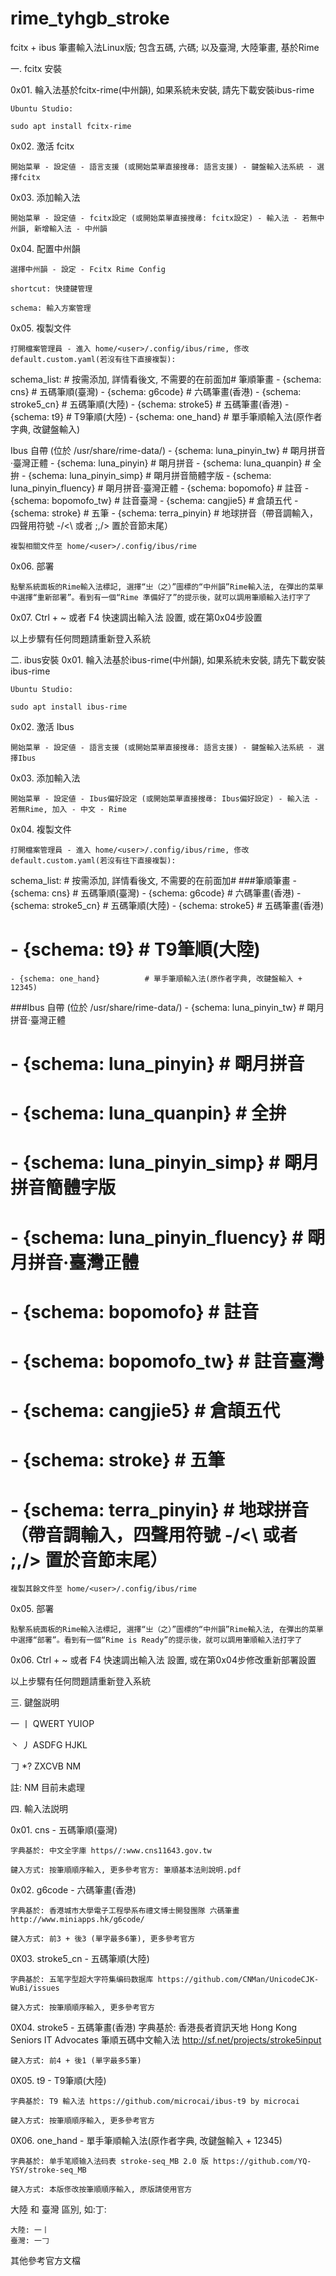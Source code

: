 # rime_tyhgb_stroke
fcitx + ibus 筆畫輸入法Linux版; 包含五碼, 六碼; 以及臺灣, 大陸筆畫, 基於Rime


一. fcitx 安裝

0x01. 輪入法基於fcitx-rime(中州韻), 如果系統未安裝, 請先下載安裝ibus-rime

	Ubuntu Studio: 

	sudo apt install fcitx-rime

0x02. 激活 fcitx

	開始菜單 - 設定値 - 語言支援 (或開始菜單直接搜㝷: 語言支援) - 鍵盤輸入法系統 - 選擇fcitx

0x03. 添加輸入法

	開始菜單 - 設定値 - fcitx設定 (或開始菜單直接搜㝷: fcitx設定) - 輸入法 - 若無中州韻, 新增輸入法 - 中州韻

0x04. 配置中州韻

	選擇中州韻 - 設定 - Fcitx Rime Config

	shortcut: 快捷鍵管理

	schema: 輸入方案管理

0x05. 複製文件
	
	打開檔案管理員 - 進入 home/<user>/.config/ibus/rime, 俢改 default.custom.yaml(若沒有往下直接複製):

  schema_list:  # 按需添加, 詳情看後文, 不需要的在前面加#
筆順筆畫
    - {schema: cns}               # 五碼筆順(臺灣)
    - {schema: g6code}            # 六碼筆畫(香港)
    - {schema: stroke5_cn}        # 五碼筆順(大陸)
    - {schema: stroke5}           # 五碼筆畫(香港)
    - {schema: t9}                # T9筆順(大陸)
    - {schema: one_hand}          # 單手筆順輸入法(原作者字典, 改鍵盤輸入)

Ibus 自帶 (位於 /usr/share/rime-data/)
    - {schema: luna_pinyin_tw}			# 朙月拼音·臺灣正體
    - {schema: luna_pinyin}			# 朙月拼音
    - {schema: luna_quanpin}			# 全拚
    - {schema: luna_pinyin_simp}       # 朙月拼音簡體字版
    - {schema: luna_pinyin_fluency}	# 朙月拼音·臺灣正體
    - {schema: bopomofo}				# 註音
    - {schema: bopomofo_tw}			# 註音臺灣
    - {schema: cangjie5}               # 倉頡五代
    - {schema: stroke}                 # 五筆
    - {schema: terra_pinyin}           # 地球拼音（帶音調輸入，四聲用符號 -/<\ 或者 ;,/> 置於音節末尾）

    複製相關文件至 home/<user>/.config/ibus/rime

0x06. 部署
	
	點擊系統面板的Rime輸入法標記, 選擇“㞢（之）”圖標的“中州韻”Rime輸入法, 在彈出的菜單中選擇“重新部署”。看到有一個“Rime 準備好了”的提示後，就可以調用筆順輸入法打字了

0x07. Ctrl + ~ 或者 F4 快速調出輸入法 設置, 或在第0x04步設置

以上步驟有任何問題請重新登入系統

二. ibus安裝
0x01. 輪入法基於ibus-rime(中州韻), 如果系統未安裝, 請先下載安裝ibus-rime

	Ubuntu Studio: 

	sudo apt install ibus-rime

0x02. 激活 Ibus

	開始菜單 - 設定値 - 語言支援 (或開始菜單直接搜㝷: 語言支援) - 鍵盤輸入法系統 - 選擇Ibus

0x03. 添加輸入法

	開始菜單 - 設定値 - Ibus偏好設定 (或開始菜單直接搜㝷: Ibus偏好設定) - 輸入法 - 若無Rime, 加入 - 中文 - Rime

0x04. 複製文件
	
	打開檔案管理員 - 進入 home/<user>/.config/ibus/rime, 俢改 default.custom.yaml(若沒有往下直接複製):

  schema_list:  # 按需添加, 詳情看後文, 不需要的在前面加#
###筆順筆畫
    - {schema: cns}               # 五碼筆順(臺灣)
    - {schema: g6code}            # 六碼筆畫(香港)
    - {schema: stroke5_cn}        # 五碼筆順(大陸)
    - {schema: stroke5}           # 五碼筆畫(香港)
#    - {schema: t9}                # T9筆順(大陸)
    - {schema: one_hand}          # 單手筆順輸入法(原作者字典, 改鍵盤輸入 + 12345)

###Ibus 自帶 (位於 /usr/share/rime-data/)
    - {schema: luna_pinyin_tw}			# 朙月拼音·臺灣正體
#    - {schema: luna_pinyin}			# 朙月拼音
#    - {schema: luna_quanpin}			# 全拚
#    - {schema: luna_pinyin_simp}       # 朙月拼音簡體字版
#    - {schema: luna_pinyin_fluency}	# 朙月拼音·臺灣正體
#    - {schema: bopomofo}				# 註音
#    - {schema: bopomofo_tw}			# 註音臺灣
#    - {schema: cangjie5}               # 倉頡五代
#    - {schema: stroke}                 # 五筆
#    - {schema: terra_pinyin}           # 地球拼音（帶音調輸入，四聲用符號 -/<\ 或者 ;,/> 置於音節末尾）

    複製其餘文件至 home/<user>/.config/ibus/rime

0x05. 部署
	
	點擊系統面板的Rime輸入法標記, 選擇“㞢（之）”圖標的“中州韻”Rime輸入法, 在彈出的菜單中選擇“部署”。看到有一個“Rime is Ready”的提示後，就可以調用筆順輸入法打字了

0x06. Ctrl + ~ 或者 F4 快速調出輸入法 設置, 或在第0x04步修改重新部署設置

以上步驟有任何問題請重新登入系統

三. 鍵盤説明

一		丨
QWERT YUIOP

丶		丿
ASDFG HJKL

𠃌		*?
ZXCVB NM

註: NM 目前未處理

四. 輸入法説明

0x01. cns	-	五碼筆順(臺灣)

	字典基於: 中文全字庫 https//:www.cns11643.gov.tw 

	鍵入方式: 按筆順順序輸入, 更多參考官方: 筆順基本法則說明.pdf


0x02. g6code	-	六碼筆畫(香港)
	
	字典基於: 香港城市大學電子工程學系布禮文博士開發團隊 六碼筆畫 http://www.miniapps.hk/g6code/

	鍵入方式: 前3 + 後3 (單字最多6筆), 更多參考官方

0X03. stroke5_cn	-	五碼筆順(大陸)
	
	字典基於: 五笔字型超大字符集编码数据库 https://github.com/CNMan/UnicodeCJK-WuBi/issues

	鍵入方式: 按筆順順序輸入, 更多參考官方

0X04. stroke5	-	五碼筆畫(香港)
	字典基於:  香港長者資訊天地 Hong Kong Seniors IT Advocates 筆順五碼中文輸入法 http://sf.net/projects/stroke5input

	鍵入方式: 前4 + 後1 (單字最多5筆)

0X05. t9	-	T9筆順(大陸)

	字典基於: T9 輸入法 https://github.com/microcai/ibus-t9 by microcai

	鍵入方式: 按筆順順序輸入, 更多參考官方

0X06. one_hand	-	單手筆順輸入法(原作者字典, 改鍵盤輸入 + 12345)
	
	字典基於: 单手笔顺输入法码表 stroke-seq_MB 2.0 版 https://github.com/YQ-YSY/stroke-seq_MB

	鍵入方式: 本版俢改按筆順順序輸入, 原版請使用官方

大陸 和 臺灣 區別, 如:丁:

	大陸: 一丨
	臺灣: 一𠃌

其他參考官方文檔
